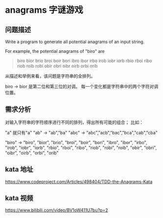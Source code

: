 # anagrams 字谜游戏

## 问题描述
Write a program to generate all potential
anagrams of an input string.

For example, the potential anagrams of "biro" are
>
>biro bior brio broi boir bori
ibro ibor irbo irob iobr iorb
rbio rboi ribo riob roib robi
obir obri oibr oirb orbi orib

从描述和举例来看，该问题是字符串的全排列。

biro -> bior 是第二位和第三位的对调。
每一个变化都是字符串中的两个字符对调位置。

## 需求分析
对输入字符串的字符顺序进行不同的排列，得出所有可能的组合；
比如： 

"a" 就只有"a"
"ab" -> "ab","ba"
"abc" -> "abc","acb","bac","bca","cab","cba"

"biro" -> "biro", "bior", "brio", "broi", "boir", "bori",
          "ibro", "ibor", "irbo", "irob", "iobr", "iorb",
          "rbio", "rboi", "ribo", "riob", "robi", "roib",
          "obir", "obri", "oibr", "oirb", "orbi", "orib"


## kata 地址
https://www.codeproject.com/Articles/498404/TDD-the-Anagrams-Kata

## kata 视频
https://www.bilibili.com/video/BV1oW411U7bu?p=2
